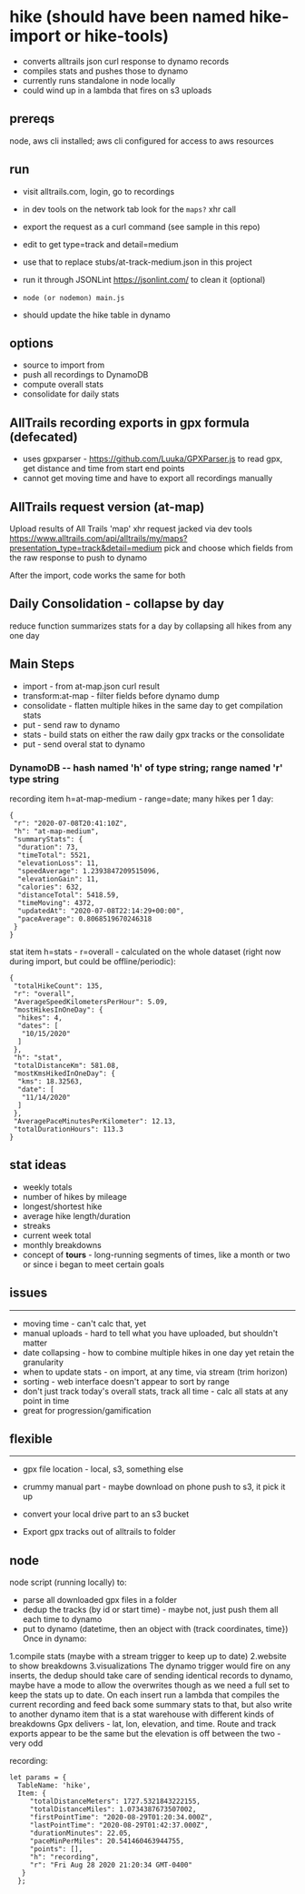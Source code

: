 # hike (should have been named hike-import or hike-tools)  
- converts alltrails json curl response to dynamo records
- compiles stats and pushes those to dynamo  
- currently runs standalone in node locally
- could wind up in a lambda that fires on s3 uploads

## prereqs
node, aws cli installed; aws cli configured for access to aws resources  

## run
- visit alltrails.com, login, go to recordings
- in dev tools on the network tab look for the `maps?` xhr call
- export the request as a curl command (see sample in this repo)
- edit to get type=track and detail=medium
- use that to replace stubs/at-track-medium.json in this project
- run it through JSONLint <https://jsonlint.com/> to clean it (optional)

- `node (or nodemon) main.js`  
- should update the hike table in dynamo

## options
- source to import from
- push all recordings to DynamoDB
- compute overall stats
- consolidate for daily stats

## AllTrails recording exports in gpx formula (defecated)
- uses gpxparser - <https://github.com/Luuka/GPXParser.js> to read gpx, get distance and time from start end points
- cannot get moving time and have to export all recordings manually

## AllTrails request version (at-map)
Upload results of All Trails 'map' xhr request jacked via dev tools
<https://www.alltrails.com/api/alltrails/my/maps?presentation_type=track&detail=medium>
pick and choose which fields from the raw response to push to dynamo

After the import, code works the same for both

## Daily Consolidation - collapse by day
reduce function summarizes stats for a day by collapsing all hikes from any one day

## Main Steps
- import - from at-map.json curl result
- transform:at-map - filter fields before dynamo dump
- consolidate - flatten multiple hikes in the same day to get compilation stats
- put - send raw to dynamo
- stats - build stats on either the raw daily gpx tracks or the consolidate
- put - send overal stat to dynamo

### DynamoDB -- hash named 'h' of type string; range named 'r' type string
recording item
h=at-map-medium - range=date; many hikes per 1 day:
```
{
 "r": "2020-07-08T20:41:10Z",
 "h": "at-map-medium",
 "summaryStats": {
  "duration": 73,
  "timeTotal": 5521,
  "elevationLoss": 11,
  "speedAverage": 1.2393847209515096,
  "elevationGain": 11,
  "calories": 632,
  "distanceTotal": 5418.59,
  "timeMoving": 4372,
  "updatedAt": "2020-07-08T22:14:29+00:00",
  "paceAverage": 0.8068519670246318
 }
}
```
stat item
h=stats - r=overall - calculated on the whole dataset (right now during import, but could be offline/periodic):
```
{
 "totalHikeCount": 135,
 "r": "overall",
 "AverageSpeedKilometersPerHour": 5.09,
 "mostHikesInOneDay": {
  "hikes": 4,
  "dates": [
   "10/15/2020"
  ]
 },
 "h": "stat",
 "totalDistanceKm": 581.08,
 "mostKmsHikedInOneDay": {
  "kms": 18.32563,
  "date": [
   "11/14/2020"
  ]
 },
 "AveragePaceMinutesPerKilometer": 12.13,
 "totalDurationHours": 113.3
}
```
  
## stat ideas

- weekly totals
- number of hikes by mileage
- longest/shortest hike
- average hike length/duration
- streaks
- current week total
- monthly breakdowns
- concept of **tours** - long-running segments of times, like a month or two or since i began to meet certain goals

## issues

* * *

- moving time - can't calc that, yet
- manual uploads - hard to tell what you have uploaded, but shouldn't matter
- date collapsing - how to combine multiple hikes in one day yet retain the granularity
- when to update stats - on import, at any time, via stream (trim horizon)
- sorting - web interface doesn't appear to sort by range
- don't just track today's overall stats, track all time - calc all stats at any point in time
- great for progression/gamification

## flexible

* * *

- gpx file location - local, s3, something else

- crummy manual part - maybe download on phone push to s3, it pick it up
- convert your local drive part to an s3 bucket
- Export gpx tracks out of alltrails to folder

## node

node script (running locally) to:

- parse all downloaded gpx files in a folder
- dedup the tracks (by id or start time) - maybe not, just push them all each time to dynamo
- put to dynamo (datetime, then an object with (track coordinates, time})
    Once in dynamo:

1.compile stats (maybe with a stream trigger to keep up to date)
2.website to show breakdowns
3.visualizations
    The dynamo trigger would fire on any inserts, the dedup should take care of sending identical records to dynamo, maybe have a mode to allow the overwrites though as we need a full set to keep the stats up to date.
    On each insert run a lambda that compiles the current recording and feed back some summary stats to that, but also write to another dynamo item that is a stat warehouse with different kinds of breakdowns
    Gpx delivers - lat, lon, elevation, and time. Route and track exports appear to be the same but the elevation is off between the two - very odd

recording:

    let params = {
      TableName: 'hike',
      Item: {
         "totalDistanceMeters": 1727.5321843222155,
         "totalDistanceMiles": 1.0734387673507002,
         "firstPointTime": "2020-08-29T01:20:34.000Z",
         "lastPointTime": "2020-08-29T01:42:37.000Z",
         "durationMinutes": 22.05,
         "paceMinPerMiles": 20.541460463944755,
         "points": [],
         "h": "recording",
         "r": "Fri Aug 28 2020 21:20:34 GMT-0400"
       }
      };
